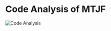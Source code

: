 

# Code Analysis of MTJF 

<img src="https://repo-analytics-backend.vercel.app/api?backgroundColor=black
&titleColor=white
&textColor=white
&subHeader=2025-01-10 03:29:21
&title=Analysis%20of%20%27MTJF%27
&numFiles=24
&totalLines=40475
&errors=69
&extensions=png%2Cjs%2Ctgz%2Cgltf%2Csample%2Cjson%2CHEAD%2Cyml%2Cmd%2Ctxt%2Cmain%2Cpdf%2Cconfig%2Cdescription%2Cindex%2Cpacked-refs%2Cexclude%2Cidx%2Cpack%2Crev%2Cico%2Chtml%2Csvg%2Ccss
&fileCounter=41%2C39%2C20%2C15%2C14%2C5%2C4%2C3%2C2%2C2%2C2%2C1%2C1%2C1%2C1%2C1%2C1%2C1%2C1%2C1%2C1%2C1%2C1%2C1
&lineCounterPerFile=0%2C2406%2C0%2C6068%2C868%2C30727%2C4%2C66%2C2%2C18%2C2%2C0%2C13%2C1%2C0%2C3%2C6%2C0%2C0%2C0%2C0%2C1%2C55%2C235"
alt="Code Analysis" />
